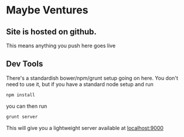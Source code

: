 # Maybe Ventures
## Site is hosted on github. 
This means anything you push here goes live

## Dev Tools
There's a standardish bower/npm/grunt setup going on here.  You don't need to use it, but if you have a standard node setup and run

``` sh
npm install
```

you can then run 

``` sh
grunt server
```

This will give you a lightweight server available at [localhost:9000](http://localhost:9000)